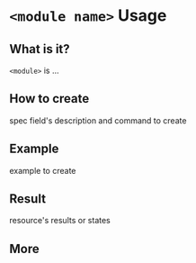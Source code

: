 # `<module name>` Usage

## What is it?

`<module>` is ...

## How to create

spec field's description and command to create

## Example

example to create

## Result

resource's results or states

## More

